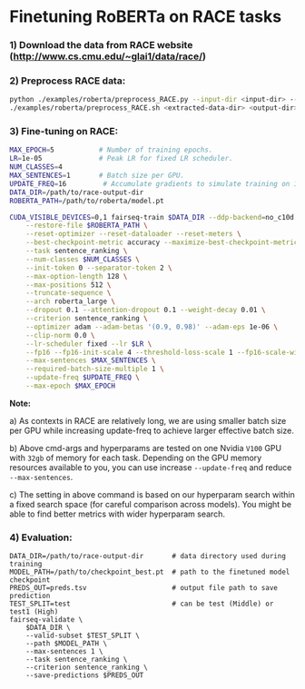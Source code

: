 # Finetuning RoBERTa on RACE tasks

### 1) Download the data from RACE website (http://www.cs.cmu.edu/~glai1/data/race/)

### 2) Preprocess RACE data:
```bash
python ./examples/roberta/preprocess_RACE.py --input-dir <input-dir> --output-dir <extracted-data-dir>
./examples/roberta/preprocess_RACE.sh <extracted-data-dir> <output-dir>
```

### 3) Fine-tuning on RACE:

```bash
MAX_EPOCH=5           # Number of training epochs.
LR=1e-05              # Peak LR for fixed LR scheduler.
NUM_CLASSES=4
MAX_SENTENCES=1       # Batch size per GPU.
UPDATE_FREQ=16         # Accumulate gradients to simulate training on 16 GPUs. The original is 8 which is not work in my case.
DATA_DIR=/path/to/race-output-dir
ROBERTA_PATH=/path/to/roberta/model.pt

CUDA_VISIBLE_DEVICES=0,1 fairseq-train $DATA_DIR --ddp-backend=no_c10d \
    --restore-file $ROBERTA_PATH \
    --reset-optimizer --reset-dataloader --reset-meters \
    --best-checkpoint-metric accuracy --maximize-best-checkpoint-metric \
    --task sentence_ranking \
    --num-classes $NUM_CLASSES \
    --init-token 0 --separator-token 2 \
    --max-option-length 128 \
    --max-positions 512 \
    --truncate-sequence \
    --arch roberta_large \
    --dropout 0.1 --attention-dropout 0.1 --weight-decay 0.01 \
    --criterion sentence_ranking \
    --optimizer adam --adam-betas '(0.9, 0.98)' --adam-eps 1e-06 \
    --clip-norm 0.0 \
    --lr-scheduler fixed --lr $LR \
    --fp16 --fp16-init-scale 4 --threshold-loss-scale 1 --fp16-scale-window 128 \
    --max-sentences $MAX_SENTENCES \
    --required-batch-size-multiple 1 \
    --update-freq $UPDATE_FREQ \
    --max-epoch $MAX_EPOCH
```

**Note:**

a) As contexts in RACE are relatively long, we are using smaller batch size per GPU while increasing update-freq to achieve larger effective batch size.

b) Above cmd-args and hyperparams are tested on one Nvidia `V100` GPU with `32gb` of memory for each task. Depending on the GPU memory resources available to you, you can use increase `--update-freq` and reduce `--max-sentences`.

c) The setting in above command is based on our hyperparam search within a fixed search space (for careful comparison across models). You might be able to find better metrics with wider hyperparam search.  

### 4) Evaluation:

```
DATA_DIR=/path/to/race-output-dir       # data directory used during training
MODEL_PATH=/path/to/checkpoint_best.pt  # path to the finetuned model checkpoint
PREDS_OUT=preds.tsv                     # output file path to save prediction
TEST_SPLIT=test                         # can be test (Middle) or test1 (High)
fairseq-validate \
    $DATA_DIR \
    --valid-subset $TEST_SPLIT \
    --path $MODEL_PATH \
    --max-sentences 1 \
    --task sentence_ranking \
    --criterion sentence_ranking \
    --save-predictions $PREDS_OUT
```
